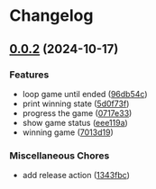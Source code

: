 # Changelog

## [0.0.2](https://github.com/dirkluijk/tic-tac-toe/compare/v0.0.1...v0.0.2) (2024-10-17)


### Features

* loop game until ended ([96db54c](https://github.com/dirkluijk/tic-tac-toe/commit/96db54ce097838d691d4c1e2d3da50361661d9a4))
* print winning state ([5d0f73f](https://github.com/dirkluijk/tic-tac-toe/commit/5d0f73fa19c49a2d02b8e872f63a63eeab9f75a5))
* progress the game ([0717e33](https://github.com/dirkluijk/tic-tac-toe/commit/0717e33d219f74df0b06c6faad31893179fcd938))
* show game status ([eee119a](https://github.com/dirkluijk/tic-tac-toe/commit/eee119afc612dec715045c735130b879bfb35e39))
* winning game ([7013d19](https://github.com/dirkluijk/tic-tac-toe/commit/7013d19aee45303d7fca98e26b9dce0e0069289a))


### Miscellaneous Chores

* add release action ([1343fbc](https://github.com/dirkluijk/tic-tac-toe/commit/1343fbcdbcb31048e0f3eb07e243ac5e31cf2b10))
